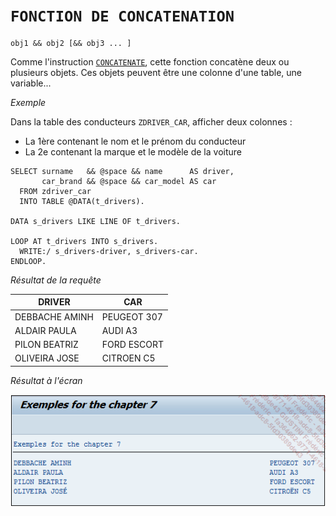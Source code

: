 # **`FONCTION DE CONCATENATION`**

```JS
obj1 && obj2 [&& obj3 ... ]
```

Comme l'instruction [`CONCATENATE`](../../01%20-%20Variables/04%20-%20concatenate.md), cette fonction concatène deux ou plusieurs objets. Ces objets peuvent être une colonne d'une table, une variable...

_Exemple_

Dans la table des conducteurs `ZDRIVER_CAR`, afficher deux colonnes :

- La 1ère contenant le nom et le prénom du conducteur
- La 2e contenant la marque et le modèle de la voiture

```JS
SELECT surname   && @space && name      AS driver,
       car_brand && @space && car_model AS car
  FROM zdriver_car
  INTO TABLE @DATA(t_drivers).

DATA s_drivers LIKE LINE OF t_drivers.

LOOP AT t_drivers INTO s_drivers.
  WRITE:/ s_drivers-driver, s_drivers-car.
ENDLOOP.
```

_Résultat de la requête_

| **DRIVER**     | **CAR**     |
| -------------- | ----------- |
| DEBBACHE AMINH | PEUGEOT 307 |
| ALDAIR PAULA   | AUDI A3     |
| PILON BEATRIZ  | FORD ESCORT |
| OLIVEIRA JOSE  | CITROEN C5  |

_Résultat à l'écran_

![](../../99%20-%20Ressources/09_Instructions_dbtab%20-%2001%20-%2015%20-%2001.png)
